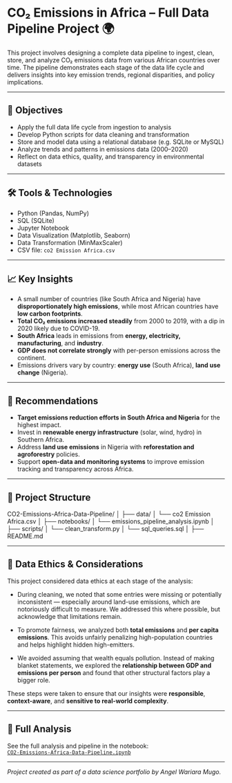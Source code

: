 # CO₂ Emissions in Africa – Full Data Pipeline Project 🌍

This project involves designing a complete data pipeline to ingest, clean, store, and analyze CO₂ emissions data from various African countries over time. The pipeline demonstrates each stage of the data life cycle and delivers insights into key emission trends, regional disparities, and policy implications.

---

## 📌 Objectives

- Apply the full data life cycle from ingestion to analysis
- Develop Python scripts for data cleaning and transformation
- Store and model data using a relational database (e.g. SQLite or MySQL)
- Analyze trends and patterns in emissions data (2000–2020)
- Reflect on data ethics, quality, and transparency in environmental datasets

---

## 🛠 Tools & Technologies

- Python (Pandas, NumPy)
- SQL (SQLite)
- Jupyter Notebook
- Data Visualization (Matplotlib, Seaborn)
- Data Transformation (MinMaxScaler)
- CSV file: `co2 Emission Africa.csv`

---

## 📈 Key Insights

- A small number of countries (like South Africa and Nigeria) have **disproportionately high emissions**, while most African countries have **low carbon footprints**.
- **Total CO₂ emissions increased steadily** from 2000 to 2019, with a dip in 2020 likely due to COVID-19.
- **South Africa** leads in emissions from **energy, electricity, manufacturing**, and **industry**.
- **GDP does not correlate strongly** with per-person emissions across the continent.
- Emissions drivers vary by country: **energy use** (South Africa), **land use change** (Nigeria).

---

## 🎯 Recommendations

- **Target emissions reduction efforts in South Africa and Nigeria** for the highest impact.
- Invest in **renewable energy infrastructure** (solar, wind, hydro) in Southern Africa.
- Address **land use emissions** in Nigeria with **reforestation and agroforestry** policies.
- Support **open-data and monitoring systems** to improve emission tracking and transparency across Africa.

---

## 📂 Project Structure

 CO2-Emissions-Africa-Data-Pipeline/
│
├── data/
│ └── co2 Emission Africa.csv
│
├── notebooks/
│ └── emissions_pipeline_analysis.ipynb
│
├── scripts/
│ └── clean_transform.py
│ └── sql_queries.sql
│
├── README.md


---

## 🧭 Data Ethics & Considerations

This project considered data ethics at each stage of the analysis:

- During cleaning, we noted that some entries were missing or potentially inconsistent — especially around land-use emissions, which are notoriously difficult to measure. We addressed this where possible, but acknowledge that limitations remain.

- To promote fairness, we analyzed both **total emissions** and **per capita emissions**. This avoids unfairly penalizing high-population countries and helps highlight hidden high-emitters.

- We avoided assuming that wealth equals pollution. Instead of making blanket statements, we explored the **relationship between GDP and emissions per person** and found that other structural factors play a bigger role.

These steps were taken to ensure that our insights were **responsible**, **context-aware**, and **sensitive to real-world complexity**.

---

## 📎 Full Analysis

See the full analysis and pipeline in the notebook:  
[`CO2-Emissions-Africa-Data-Pipeline.ipynb`](CO2-Emissions-Africa-Data-Pipeline.ipynb)

---

*Project created as part of a data science portfolio by Angel Wariara Mugo.*

